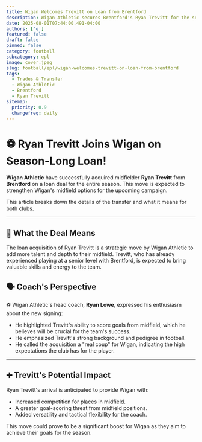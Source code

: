 ```yaml
---
title: Wigan Welcomes Trevitt on Loan from Brentford
description: Wigan Athletic secures Brentford's Ryan Trevitt for the season to boost their midfield.
date: 2025-08-01T07:44:00.491-04:00
authors: ['e']
featured: false
draft: false
pinned: false
category: football
subcategory: epl
image: cover.jpeg
slug: football/epl/wigan-welcomes-trevitt-on-loan-from-brentford
tags:
  - Trades & Transfer
  - Wigan Athletic
  - Brentford
  - Ryan Trevitt
sitemap:
  priority: 0.9
  changefreq: daily
---
```


# ⚽️ Ryan Trevitt Joins Wigan on Season-Long Loan!

**Wigan Athletic** have successfully acquired midfielder **Ryan Trevitt** from **Brentford** on a loan deal for the entire season. This move is expected to strengthen Wigan's midfield options for the upcoming campaign.

This article breaks down the details of the transfer and what it means for both clubs.

---

## 📝 What the Deal Means

The loan acquisition of Ryan Trevitt is a strategic move by Wigan Athletic to add more talent and depth to their midfield. Trevitt, who has already experienced playing at a senior level with Brentford, is expected to bring valuable skills and energy to the team.

## 🗣️ Coach's Perspective

⚽️ Wigan Athletic's head coach, **Ryan Lowe**, expressed his enthusiasm about the new signing:

*   He highlighted Trevitt's ability to score goals from midfield, which he believes will be crucial for the team's success.
*   He emphasized Trevitt's strong background and pedigree in football.
*   He called the acquisition a "real coup" for Wigan, indicating the high expectations the club has for the player.

---

## ➕ Trevitt's Potential Impact

Ryan Trevitt's arrival is anticipated to provide Wigan with:

*   Increased competition for places in midfield.
*   A greater goal-scoring threat from midfield positions.
*   Added versatility and tactical flexibility for the coach.

This move could prove to be a significant boost for Wigan as they aim to achieve their goals for the season.